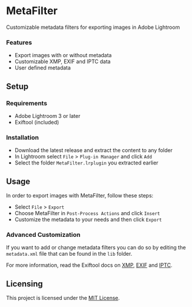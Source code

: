 # MetaFilter
Customizable metadata filters for exporting images in Adobe Lightroom

### Features
  * Export images with or without metadata
  * Customizable XMP, EXIF and IPTC data
  * User defined metadata

## Setup
### Requirements
  * Adobe Lightroom 3 or later
  * Exiftool (included)

### Installation
  * Download the latest release and extract the content to any folder
  * In Lightroom select `File` > `Plug-in Manager` and click `Add`
  * Select the folder `MetaFilter.lrplugin` you extracted earlier

## Usage
In order to export images with MetaFilter, follow these steps:
  * Select `File` > `Export`
  * Choose MetaFilter in `Post-Process Actions` and click `Insert`
  * Customize the metadata to your needs and then click `Export`

### Advanced Customization
If you want to add or change metadata filters you can do so by editing the `metadata.xml` file that can be found in the `lib` folder.

For more information, read the Exiftool docs on [XMP](https://www.exiftool.org/TagNames/XMP.html), [EXIF](https://www.exiftool.org/TagNames/EXIF.html) and [IPTC](https://www.exiftool.org/TagNames/IPTC.html).

## Licensing
This project is licensed under the [MIT License](LICENSE).
